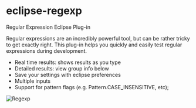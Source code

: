 eclipse-regexp
==============

Regular Expression Eclipse Plug-in

Regular expressions are an incredibly powerful tool, but can be rather tricky to get exactly right. 
This plug-in helps you quickly and easily test regular expressions during development.

* Real time results: shows results as you type 
* Detailed results: view group info below 
* Save your settings with eclipse preferences
* Multiple inputs
* Support for pattern flags (e.g. Pattern.CASE_INSENSITIVE, etc);


![Regexp](http://i.imgur.com/jvdc6mt.png?1)
